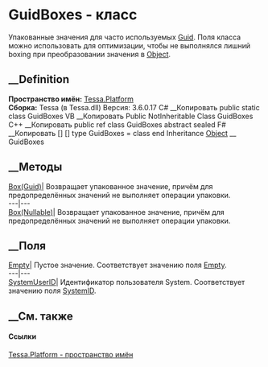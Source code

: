 # GuidBoxes - класс
Упакованные значения для часто используемых
[Guid](https://learn.microsoft.com/dotnet/api/system.guid). Поля класса можно
использовать для оптимизации, чтобы не выполнялся лишний boxing при
преобразовании значения в
[Object](https://learn.microsoft.com/dotnet/api/system.object).
## __Definition
 **Пространство имён:** [Tessa.Platform](N_Tessa_Platform.htm)  
 **Сборка:** Tessa (в Tessa.dll) Версия: 3.6.0.17
C# __Копировать
     public static class GuidBoxes
VB __Копировать
     Public NotInheritable Class GuidBoxes
C++ __Копировать
     public ref class GuidBoxes abstract sealed
F# __Копировать
     [<AbstractClassAttribute>]
    [<SealedAttribute>]
    type GuidBoxes = class end
Inheritance
    [Object](https://learn.microsoft.com/dotnet/api/system.object) __ GuidBoxes
##  __Методы
[Box(Guid)](M_Tessa_Platform_GuidBoxes_Box.htm)|  Возвращает упакованное
значение, причём для предопределённых значений не выполняет операции упаковки.  
---|---  
[Box(Nullable<Guid>)](M_Tessa_Platform_GuidBoxes_Box_1.htm)|  Возвращает
упакованное значение, причём для предопределённых значений не выполняет
операции упаковки.  
## __Поля
[Empty](F_Tessa_Platform_GuidBoxes_Empty.htm)|  Пустое значение. Соответствует
значению поля
[Empty](https://learn.microsoft.com/dotnet/api/system.guid.empty).  
---|---  
[SystemUserID](F_Tessa_Platform_GuidBoxes_SystemUserID.htm)|  Идентификатор
пользователя System. Соответствует значению поля
[SystemID](F_Tessa_Platform_Runtime_Session_SystemID.htm).  
## __См. также
#### Ссылки
[Tessa.Platform - пространство имён](N_Tessa_Platform.htm)
